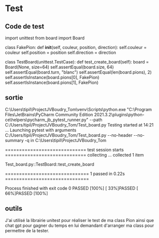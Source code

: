 # Test
## Code de test
import unittest
from board import Board


class FakePion:
    def __init__(self, couleur, position, direction):
        self.couleur = couleur
        self.position = position
        self.direction = direction


class TestBoard(unittest.TestCase):
    def test_create_board(self):
        board = Board(None, size=64)
        self.assertEqual(board.size, 64)
        self.assertEqual(board.turn, "blanc")
        self.assertEqual(len(board.pions), 2)
        self.assertIsInstance(board.pions[0], FakePion)
        self.assertIsInstance(board.pions[1], FakePion)

## sortie
C:\Users\tipil\ProjectJVBoudry_Tom\venv\Scripts\python.exe "C:\Program Files\JetBrains\PyCharm Community Edition 2021.3.2\plugins\python-ce\helpers\pycharm\_jb_pytest_runner.py" --path C:/Users/tipil/ProjectJVBoudry_Tom/Test_board.py
Testing started at 14:21 ...
Launching pytest with arguments C:/Users/tipil/ProjectJVBoudry_Tom/Test_board.py --no-header --no-summary -q in C:\Users\tipil\ProjectJVBoudry_Tom

============================= test session starts =============================
collecting ... collected 1 item

Test_board.py::TestBoard::test_create_board 

============================== 1 passed in 0.22s ==============================

Process finished with exit code 0
PASSED                       [100%]                          [ 33%]PASSED                                [ 66%]PASSED                             [100%]
## outils
J'ai utilisé la librairie unitest pour réaliser le test de ma class Pion ainsi que chat gpt pour gagner du temps en lui demandant d'arranger ma class pour permettre de la tester.